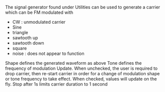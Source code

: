 The signal generator found under Utilities can be used to generate a carrier which can be FM modulated with
* CW : unmodulated carrier
* Sine 
* triangle
* sawtooth up
* sawtooth down
* square
* noise : does not appear to function

Shape defines the generated waveform as above
Tone defines the frequency of modulation
Update. When unchecked, the user is required to drop carrier, then re-start carrier in order for a change of modulation shape or tone frequency to take effect. When checked, values will update on the fly.
Stop after 1s limits carrier duration to 1 second

